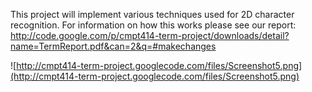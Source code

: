 This project will implement various techniques used for 2D character recognition.  For information on how this works please see our report:
http://code.google.com/p/cmpt414-term-project/downloads/detail?name=TermReport.pdf&can=2&q=#makechanges

![http://cmpt414-term-project.googlecode.com/files/Screenshot5.png](http://cmpt414-term-project.googlecode.com/files/Screenshot5.png)